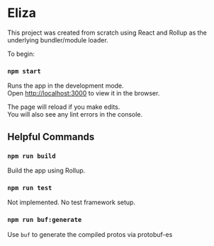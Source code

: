 # Eliza

This project was created from scratch using React and Rollup as the underlying bundler/module loader.

To begin:

### `npm start`

Runs the app in the development mode.\
Open [http://localhost:3000](http://localhost:3000) to view it in the browser.

The page will reload if you make edits.\
You will also see any lint errors in the console.

## Helpful Commands

### `npm run build`

Build the app using Rollup.

### `npm run test`

Not implemented.  No test framework setup.

### `npm run buf:generate`

Use `buf` to generate the compiled protos via protobuf-es

